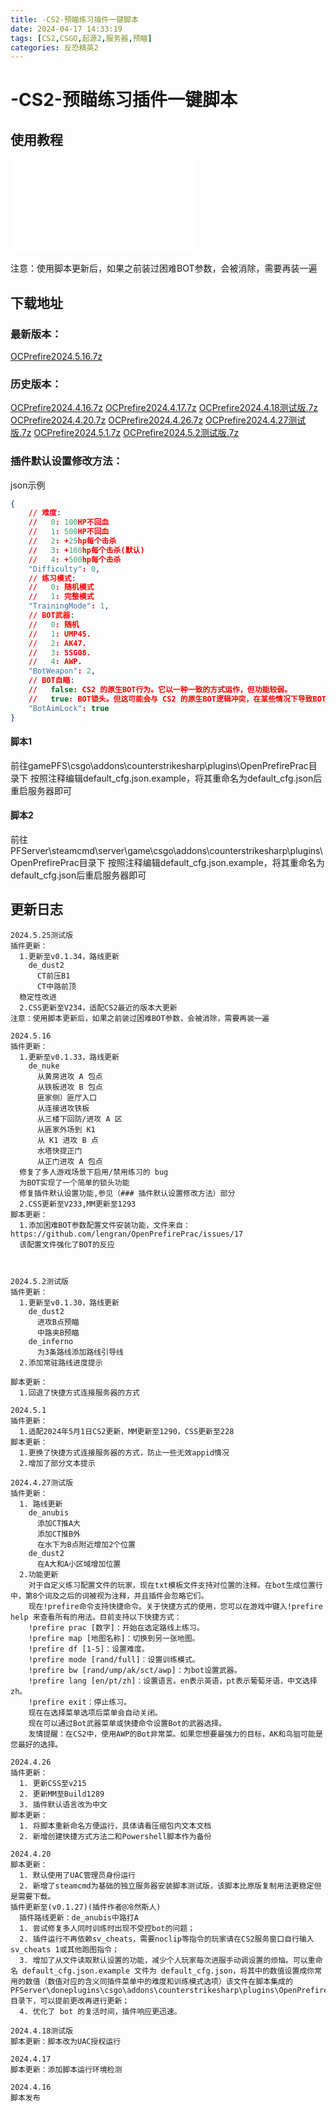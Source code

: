 ```yaml
---
title: -CS2-预瞄练习插件一键脚本
date: 2024-04-17 14:33:19
tags: [CS2,CSGO,起源2,服务器,预瞄]
categories: 反恐精英2
---
```

# -CS2-预瞄练习插件一键脚本

## 使用教程

<iframe src="//player.bilibili.com/player.html?aid=1253152296&bvid=BV1zJ4m1p7X2&cid=1508793003&p=1" scrolling="no" frameborder="no" framespacing="0" allowfullscreen="true"> </iframe>

注意：使用脚本更新后，如果之前装过困难BOT参数，会被消除，需要再装一遍

## 下载地址

### 最新版本：
<a href="OCPrefire2024.5.16.7z">OCPrefire2024.5.16.7z</a>

### 历史版本：
<a href="OCPrefire2024.4.16.7z">OCPrefire2024.4.16.7z</a>
<a href="OCPrefire2024.4.17.7z">OCPrefire2024.4.17.7z</a>
<a href="OCPrefire2024.4.18测试版.7z">OCPrefire2024.4.18测试版.7z</a>
<a href="OCPrefire2024.4.20.7z">OCPrefire2024.4.20.7z</a>
<a href="OCPrefire2024.4.26.7z">OCPrefire2024.4.26.7z</a>
<a href="OCPrefire2024.4.27测试版.7z">OCPrefire2024.4.27测试版.7z</a>
<a href="OCPrefire2024.5.1.7z">OCPrefire2024.5.1.7z</a>
<a href="OCPrefire2024.5.2测试版.7z">OCPrefire2024.5.2测试版.7z</a>

### 插件默认设置修改方法：
json示例
```json
{
    // 难度:
    //   0: 100HP不回血
    //   1: 500HP不回血
    //   2: +25hp每个击杀
    //   3: +100hp每个击杀(默认)
    //   4: +500hp每个击杀
    "Difficulty": 0,
    // 练习模式:
    //   0: 随机模式
    //   1: 完整模式
    "TrainingMode": 1,
    // BOT武器:
    //   0: 随机
    //   1: UMP45.
    //   2: AK47.
    //   3: SSG08.
    //   4: AWP.
    "BotWeapon": 2,
    // BOT自瞄:
    //   false: CS2 的原生BOT行为。它以一种一致的方式运作，但功能较弱。
    //   true: BOT锁头。但这可能会与 CS2 的原生BOT逻辑冲突，在某些情况下导致BOT不做出反应。
    "BotAimLock": true
}
```

#### 脚本1
前往gamePFS\csgo\addons\counterstrikesharp\plugins\OpenPrefirePrac目录下
按照注释编辑default_cfg.json.example，将其重命名为default_cfg.json后重启服务器即可

#### 脚本2
前往PFServer\steamcmd\server\game\csgo\addons\counterstrikesharp\plugins\OpenPrefirePrac目录下
按照注释编辑default_cfg.json.example，将其重命名为default_cfg.json后重启服务器即可

## 更新日志

```
2024.5.25测试版
插件更新：
  1.更新至v0.1.34，路线更新
    de_dust2
      CT前压B1
      CT中路前顶
  稳定性改进
  2.CSS更新至V234，适配CS2最近的版本大更新
注意：使用脚本更新后，如果之前装过困难BOT参数，会被消除，需要再装一遍

2024.5.16
插件更新：
  1.更新至v0.1.33，路线更新
    de_nuke
      从黄房进攻 A 包点
      从铁板进攻 B 包点
      匪家侧）匪厅入口
      从连接进攻铁板
      从三楼下回防/进攻 A 区
      从匪家外场到 K1
      从 K1 进攻 B 点
      水塔快提正门
      从正门进攻 A 包点
  修复了多人游戏场景下启用/禁用练习的 bug
  为BOT实现了一个简单的锁头功能
  修复插件默认设置功能,参见（### 插件默认设置修改方法）部分
  2.CSS更新至V233,MM更新至1293
脚本更新：
  1.添加困难BOT参数配置文件安装功能，文件来自：https://github.com/lengran/OpenPrefirePrac/issues/17
  该配置文件强化了BOT的反应
  


2024.5.2测试版
插件更新：
  1.更新至v0.1.30，路线更新
    de_dust2
      进攻B点预瞄
      中路夹B预瞄
    de_inferno
      为3条路线添加路线引导线
  2.添加常驻路线进度提示

脚本更新：
  1.回退了快捷方式连接服务器的方式

2024.5.1
插件更新：
  1.适配2024年5月1日CS2更新，MM更新至1290，CSS更新至228
脚本更新：
  1.更换了快捷方式连接服务器的方式，防止一些无效appid情况
  2.增加了部分文本提示

2024.4.27测试版
插件更新：
  1. 路线更新
    de_anubis
      添加CT推A大
      添加CT推B外
      在水下为B点附近增加2个位置
    de_dust2
      在A大和A小区域增加位置
  2.功能更新
    对于自定义练习配置文件的玩家，现在txt模板文件支持对位置的注释。在bot生成位置行中，第8个词及之后的词被视为注释，并且插件会忽略它们。
    现在!prefire命令支持快捷命令。关于快捷方式的使用，您可以在游戏中键入!prefire help 来查看所有的用法。目前支持以下快捷方式：
    !prefire prac [数字]：开始在选定路线上练习。
    !prefire map [地图名称]：切换到另一张地图。
    !prefire df [1-5]：设置难度。
    !prefire mode [rand/full]：设置训练模式。
    !prefire bw [rand/ump/ak/sct/awp]：为bot设置武器。
    !prefire lang [en/pt/zh]：设置语言。en表示英语，pt表示葡萄牙语，中文选择zh。
    !prefire exit：停止练习。
    现在在选择菜单选项后菜单会自动关闭。
    现在可以通过Bot武器菜单或快捷命令设置Bot的武器选择。
    友情提醒：在CS2中，使用AWP的Bot非常菜。如果您想要最强力的目标，AK和鸟狙可能是您最好的选择。

2024.4.26
插件更新：
  1. 更新CSS至v215
  2. 更新MM至Build1289
  3. 插件默认语言改为中文
脚本更新：
  1. 将脚本重新命名方便运行，具体请看压缩包内文本文档
  2. 新增创建快捷方式方法二和Powershell脚本作为备份

2024.4.20
脚本更新：
  1. 默认使用了UAC管理员身份运行
  2. 新增了steamcmd为基础的独立服务器安装脚本测试版，该脚本比原版复制用法更稳定但是需要下载。
插件更新至(v0.1.27)(插件作者@冷然斯人)
  插件路线更新：de_anubis中路打A
  1. 尝试修复多人同时训练时出现不受控bot的问题；
  2. 插件运行不再依赖sv_cheats，需要noclip等指令的玩家请在CS2服务窗口自行输入sv_cheats 1或其他跑图指令；
  3. 增加了从文件读取默认设置的功能，减少个人玩家每次进服手动调设置的烦恼。可以重命名 default_cfg.json.example 文件为 default_cfg.json，将其中的数值设置成你常用的数值（数值对应的含义同插件菜单中的难度和训练模式选项）该文件在脚本集成的PFServer\doneplugins\csgo\addons\counterstrikesharp\plugins\OpenPrefirePrac目录下，可以提前更改再进行更新；
  4. 优化了 bot 的复活时间，插件响应更迅速。

2024.4.18测试版
脚本更新：脚本改为UAC授权运行

2024.4.17
脚本更新：添加脚本运行环境检测

2024.4.16
脚本发布
```